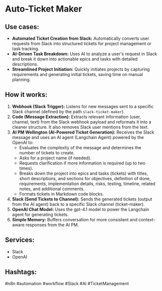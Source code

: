 # Auto-Ticket Maker

## Use cases:

-   **Automated Ticket Creation from Slack:** Automatically converts user requests from Slack into structured tickets for project management or task tracking.
-   **AI-Driven Task Breakdown:** Uses AI to analyze a user's request in Slack and break it down into actionable epics and tasks with detailed descriptions.
-   **Streamlined Project Initiation:**  Quickly initiates projects by capturing requirements and generating initial tickets, saving time on manual planning.

## How it works:

1.  **Webhook (Slack Trigger):** Listens for new messages sent to a specific Slack channel (defined by the path `slack-ticket-maker`).
2.  **Code (Message Extraction):** Extracts relevant information (user, channel, text) from the Slack webhook payload and reformats it into a cleaner structure. It also removes Slack user mentions from the text.
3.  **AI PM Wellington (AI-Powered Ticket Generation):** Receives the Slack message and uses an AI agent (Langchain Agent) powered by the OpenAI to:
    *   Evaluates the complexity of the message and determines the number of tickets to create.
    *   Asks for a project name (if needed).
    *   Requests clarification if more information is required (up to two times).
    *   Breaks down the project into epics and tasks (tickets) with titles, short descriptions, and sections for objectives, definition of done, requirements, implementation details, risks, testing, timeline, related notes, and additional comments.
    *   Formats tickets in Markdown code blocks.
4.  **Slack (Send Tickets to Channel):** Sends the generated tickets (output from the AI agent) back to a specific Slack channel (ticket-maker).
5.  **OpenAI Chat Model:** Uses the gpt-4.1 model to power the Langchain agent for generating tickets.
6.  **Simple Memory:** Buffers conversation for more consistent and context-aware responses from the AI PM.

## Services:

*   Slack
*   OpenAI

## Hashtags:

#n8n #automation #workflow #Slack #AI #TicketManagement
